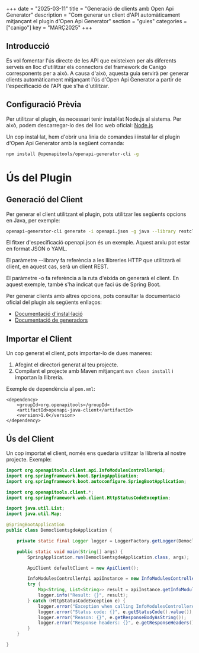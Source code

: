 +++
date = "2025-03-11"
title = "Generació de clients amb Open Api Generator"
description = "Com generar un client d'API automàticament mitjançant el plugin d'Open Api Generator"
section = "guies"
categories = ["canigo"]
key = "MARÇ2025"
+++

## Introducció

Es vol fomentar l'ús directe de les API que existeixen per als diferents serveis en lloc d'utilitzar els connectors del framework de Canigó corresponents per a això. A causa d'això, aquesta guia servirà per generar clients automàticament mitjançant l'ús d'Open Api Generator a partir de l'especificació de l'API que s'ha d'utilitzar.

## Configuració Prèvia

Per utilitzar el plugin, és necessari tenir instal·lat Node.js al sistema. Per això, podem descarregar-lo des del lloc web oficial: [Node.js](https://nodejs.org/en/download)

Un cop instal·lat, hem d'obrir una línia de comandes i instal·lar el plugin d'Open Api Generator amb la següent comanda:

```bash
npm install @openapitools/openapi-generator-cli -g
```

# Ús del Plugin

## Generació del Client

Per generar el client utilitzant el plugin, pots utilitzar les següents opcions en Java, per exemple:

```bash
openapi-generator-cli generate -i openapi.json -g java --library restclient -o clientsgde --additional-properties=useSpringBoot=true
```

El fitxer d'especificació openapi.json és un exemple. Aquest arxiu pot estar en format JSON o YAML.

El paràmetre --library fa referència a les llibreries HTTP que utilitzarà el client, en aquest cas, serà un client REST.

El paràmetre -o fa referència a la ruta d'eixida on generarà el client. En aquest exemple, també s'ha indicat que faci ús de Spring Boot.

Per generar clients amb altres opcions, pots consultar la documentació oficial del plugin als següents enllaços:

- [Documentació d'instal·lació](https://openapi-generator.tech/docs/installation)
- [Documentació de generadors](https://openapi-generator.tech/docs/generators)

## Importar el Client

Un cop generat el client, pots importar-lo de dues maneres:

1. Afegint el directori generat al teu projecte.
2. Compilant el projecte amb Maven mitjançant `mvn clean install` i importan la llibreria.

Exemple de dependència al `pom.xml`:

```
<dependency>
    <groupId>org.openapitools</groupId>
    <artifactId>openapi-java-client</artifactId>
    <version>1.0</version>
</dependency>
```

## Ús del Client

Un cop importat el client, només ens quedaria utilitzar la llibreria al nostre projecte. Exemple:

```java
import org.openapitools.client.api.InfoModulesControllerApi;
import org.springframework.boot.SpringApplication;
import org.springframework.boot.autoconfigure.SpringBootApplication;

import org.openapitools.client.*;
import org.springframework.web.client.HttpStatusCodeException;

import java.util.List;
import java.util.Map;

@SpringBootApplication
public class DemoclientsgdeApplication {

    private static final Logger logger = LoggerFactory.getLogger(DemoclientsgdeApplication.class);

    public static void main(String[] args) {
        SpringApplication.run(DemoclientsgdeApplication.class, args);

        ApiClient defaultClient = new ApiClient();

        InfoModulesControllerApi apiInstance = new InfoModulesControllerApi(defaultClient);
        try {
            Map<String, List<String>> result = apiInstance.getInfoModulesLoadedUsingGET();
            logger.info("Result: {}", result);
        } catch (HttpStatusCodeException e) {
            logger.error("Exception when calling InfoModulesControllerApi#getInfoModulesLoadedUsingGET");
            logger.error("Status code: {}", e.getStatusCode().value());
            logger.error("Reason: {}", e.getResponseBodyAsString());
            logger.error("Response headers: {}", e.getResponseHeaders());
        }
    }

}
```
